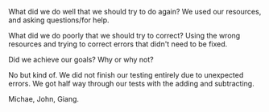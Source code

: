 What did we do well that we should try to do again?
 We used our resources, and asking questions/for help.
 




What did we do poorly that we should try to correct?
Using the wrong resources and trying to correct errors that didn't need to be fixed.




Did we achieve our goals?
Why or why not?

No but kind of.
We did not finish our testing entirely due to unexpected errors.  We got half way through our tests with the adding and subtracting.


Michae, John, Giang.